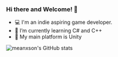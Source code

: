 ### Hi there and Welcome! 👋


- 💻 I'm an indie aspiring game developer.
- 🌱 I’m currently learning C# and C++
- 🔨 My main platform is Unity

![meanxson's GitHub stats](https://github-readme-stats.vercel.app/api?username=anuraghazra&show_icons=true&theme=radical)
